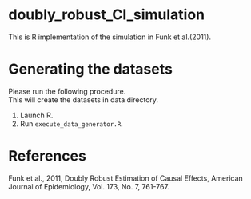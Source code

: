 # doubly_robust_CI_simulation
This is R implementation of the simulation in Funk et al.(2011).

# Generating the datasets

Please run the following procedure.  
This will create the datasets in data directory.

1. Launch R.
2. Run `execute_data_generator.R`.

# References

Funk et al., 2011, Doubly Robust Estimation of Causal Effects, American Journal of Epidemiology, Vol. 173, No. 7, 761-767.
